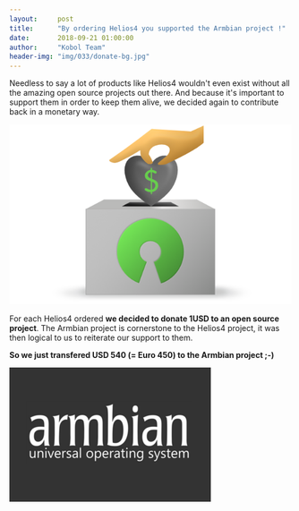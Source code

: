 ```yaml
---
layout:     post
title:      "By ordering Helios4 you supported the Armbian project !"
date:       2018-09-21 01:00:00
author:     "Kobol Team"
header-img: "img/033/donate-bg.jpg"
---
```


Needless to say a lot of products like Helios4 wouldn't even exist without all the amazing open source projects out there. And because it's important to support them in order to keep them alive, we decided again to contribute back in a monetary way.

![Donate](/img/033/donate.png)

For each Helios4 ordered **we decided to donate 1USD to an open source project**. The Armbian project is cornerstone to the Helios4 project, it was then logical to us to reiterate our support to them.

**So we just transfered USD 540 (= Euro 450) to the Armbian project ;-)**

[![armbian](/img/033/armbian.png)](http://www.armbian.com/)
